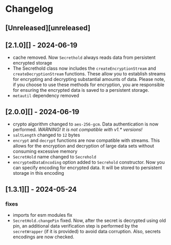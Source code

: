 # Changelog

## [Unreleased][unreleased]

## [2.1.0][] - 2024-06-19

- cache removed. Now `Secrethold` always reads data from persistent encrypted storage
- The Secrethold class now includes the `createEncryptionStream` and `createDecryptionStream` functions. These allow you to establish streams for encrypting and decrypting substantial amounts of data. Please note, if you choose to use these methods for encryption, you are responsible for ensuring the encrypted data is saved to a persistent storage.
- `metautil` dependency removed

## [2.0.0][] - 2024-06-19

- crypto algorithm changed to `aes-256-gcm`. Data authentication is now performed. _WARNING! It is not compatible with v1.\* versions!_
- `saltLength` changed to `12` bytes
- `encrypt` and `decrypt` functions are now compatible with streams. This allows for the encryption and decryption of large data sets without consuming excessive memory
- `SecretHold` name changed to `Secrehold`
- `encryptedDataEncoding` option added to `Secrehold` constructor. Now you can specify encoding for encrypted data. It will be stored to persistent storage in this encoding

## [1.3.1][] - 2024-05-24

### fixes

- imports for esm modules fix
- `SecretHold.changePin` fixed. Now, after the secret is decrypted using old pin, an additional data verification step is performed by the `secretWrapper` (if it is provided) to avoid data corruption. Also, secrets encodings are now checked.
